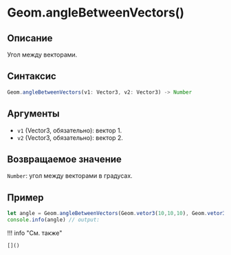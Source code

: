 # Geom.angleBetweenVectors()

## Описание
Угол между векторами.

## Синтаксис
```javascript
Geom.angleBetweenVectors(v1: Vector3, v2: Vector3) -> Number
```

## Аргументы
- `v1` (Vector3, обязательно): вектор 1.
- `v2` (Vector3, обязательно): вектор 2.

## Возвращаемое значение
`Number`: угол между векторами в градусах.

## Пример
```javascript linenums="1"
let angle = Geom.angleBetweenVectors(Geom.vetor3(10,10,10), Geom.vetor3(30,30,30))
console.info(angle) // output:
```

!!! info "См. также"

    []()

